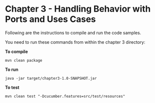# Chapter 3 - Handling Behavior with Ports and Uses Cases
Following are the instructions to compile and run the code samples.

You need to run these commands from within the chapter 3 directory:

**To compile**
```
mvn clean package
```

**To run**
```
java -jar target/chapter3-1.0-SNAPSHOT.jar
```

**To test**
```
mvn clean test "-Dcucumber.features=src/test/resources"
```
